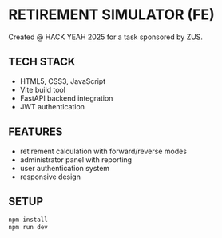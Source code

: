 # RETIREMENT SIMULATOR (FE)

Created @ HACK YEAH 2025 for a task sponsored by ZUS.

## TECH STACK

- HTML5, CSS3, JavaScript
- Vite build tool
- FastAPI backend integration
- JWT authentication

## FEATURES

- retirement calculation with forward/reverse modes
- administrator panel with reporting
- user authentication system
- responsive design

## SETUP

```bash
npm install
npm run dev
```
